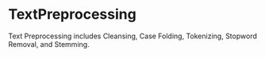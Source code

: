 # TextPreprocessing
Text Preprocessing includes Cleansing, Case Folding, Tokenizing, Stopword Removal, and Stemming.

